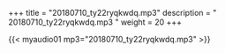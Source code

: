 +++
title = "20180710_ty22ryqkwdq.mp3"
description = " 20180710_ty22ryqkwdq.mp3 "
weight = 20
+++

{{< myaudio01 mp3="20180710_ty22ryqkwdq.mp3" >}}

